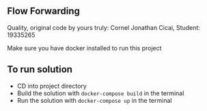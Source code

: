 ## Flow Forwarding

Quality, original code by yours truly:
Cornel Jonathan Cicai, Student: 19335265

Make sure you have docker installed to run this project

## To run solution

- CD into project directory
- Build the solution with `docker-compose build` in the terminal
- Run the solution with `docker-compose up` in the terminal
